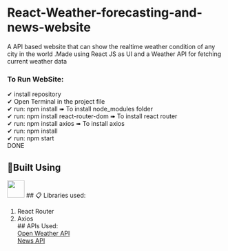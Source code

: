 # React-Weather-forecasting-and-news-website
A API based website that can show the realtime weather condition of any city in the world .Made using React JS as UI and a Weather API for fetching current weather data
### To Run WebSite:
✔ install repository</br>
✔ Open Terminal in the project file</br>
✔ run: npm install   ➠ To install node_modules folder</br>
✔ run: npm install react-router-dom   ➠ To install react router</br>
✔ run: npm install axios ➠ To install axios</br>
✔ run: npm install</br>
✔ run: npm start</br>
DONE </br>

## 🔨Built Using
<img height="40" src="https://cdn0.iconfinder.com/data/icons/logos-brands-in-colors/128/react-1024.png" />
## 📋 Libraries used:
<ol>
<li>React Router</li>
<li>Axios</li>
<pl></pl>
## APIs Used:
</br><a href="https://openweathermap.org/">Open Weather API</a>
</br><a href="https://newsapi.org/">News API</a>
<ol>
